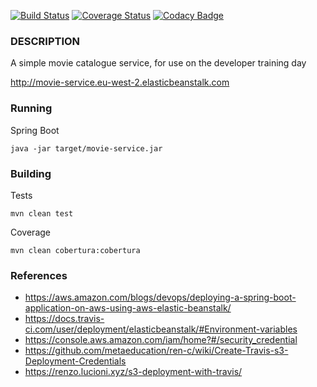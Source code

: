 [![Build Status](https://travis-ci.org/BoyCook/MovieService.png?branch=master)](https://travis-ci.org/BoyCook/MovieService)
[![Coverage Status](https://coveralls.io/repos/github/BoyCook/MovieService/badge.svg?branch=master)](https://coveralls.io/github/BoyCook/MovieService?branch=master)
[![Codacy Badge](https://api.codacy.com/project/badge/Grade/1e59fab65fed4438be24c2b15d1638f0)](https://www.codacy.com/app/BoyCook/MovieService?utm_source=github.com&amp;utm_medium=referral&amp;utm_content=BoyCook/MovieService&amp;utm_campaign=Badge_Grade)

### DESCRIPTION

A simple movie catalogue service, for use on the developer training day

http://movie-service.eu-west-2.elasticbeanstalk.com

### Running

Spring Boot

    java -jar target/movie-service.jar

### Building

Tests

    mvn clean test

Coverage

    mvn clean cobertura:cobertura

### References

* https://aws.amazon.com/blogs/devops/deploying-a-spring-boot-application-on-aws-using-aws-elastic-beanstalk/
* https://docs.travis-ci.com/user/deployment/elasticbeanstalk/#Environment-variables
* https://console.aws.amazon.com/iam/home?#/security_credential
* https://github.com/metaeducation/ren-c/wiki/Create-Travis-s3-Deployment-Credentials
* https://renzo.lucioni.xyz/s3-deployment-with-travis/

